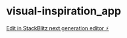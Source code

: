 # visual-inspiration_app

[Edit in StackBlitz next generation editor ⚡️](https://stackblitz.com/~/github.com/haydxi/visual-inspiration_app)